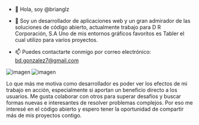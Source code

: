 - 👋 Hola, soy @brianglz

- 👀 Soy un desarrollador de aplicaciones web y un gran admirador de las soluciones de código abierto, actualmente trabajo para D R Corporación, S.A
Uno de mis entornos gráficos favoritos es Tabler el cual utilizo para varios proyectos.

- 📫 Puedes contactarte conmigo por correo electrónico: bd.gonzalez7@gmail.com

<!---
brianglz/brianglz is a ✨ special ✨ repository because its `README.md` (this file) appears on your GitHub profile.
You can click the Preview link to take a look at your changes.
--->

![imagen](https://user-images.githubusercontent.com/17282045/183334646-f8ffe6c1-8cf0-439c-a604-11c06ddfebc0.png)
![imagen](https://user-images.githubusercontent.com/17282045/183336162-52c329b2-0e6b-4933-98e1-d05747d7553c.png)

Lo que más me motiva como desarrollador es poder ver los efectos de mi trabajo en acción, especialmente si aportan un beneficio directo a los usuarios. Me gusta colaborar con otros para superar desafíos y buscar formas nuevas e interesantes de resolver problemas complejos. Por eso me interesé en el código abierto y espero tener la oportunidad de compartir más de mis proyectos contigo.
